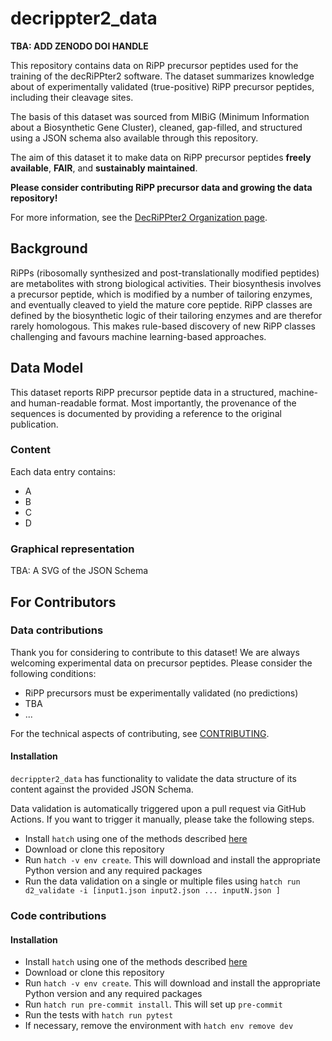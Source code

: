 decrippter2_data
=======

**TBA: ADD ZENODO DOI HANDLE**

This repository contains data on RiPP precursor peptides used for the training of the decRiPPter2 software.
The dataset summarizes knowledge about of experimentally validated (true-positive) RiPP precursor peptides, including their cleavage sites.

The basis of this dataset was sourced from MIBiG (Minimum Information about a Biosynthetic Gene Cluster), cleaned, gap-filled, and structured using a JSON schema also available through this repository. 

The aim of this dataset it to make data on RiPP precursor peptides **freely available**, **FAIR**, and **sustainably maintained**.

**Please consider contributing RiPP precursor data and growing the data repository!**

For more information, see the [DecRiPPter2 Organization page](https://github.com/decrippter2).

## Background

RiPPs (ribosomally synthesized and post-translationally modified peptides) are metabolites with strong biological activities. 
Their biosynthesis involves a precursor peptide, which is modified by a number of tailoring enzymes, and eventually cleaved to yield the mature core peptide.
RiPP classes are defined by the biosynthetic logic of their tailoring enzymes and are therefor rarely homologous.
This makes rule-based discovery of new RiPP classes challenging and favours machine learning-based approaches.

## Data Model

This dataset reports RiPP precursor peptide data in a structured, machine- and human-readable format. 
Most importantly, the provenance of the sequences is documented by providing a reference to the original publication.

### Content

Each data entry contains:

- A
- B
- C
- D

### Graphical representation

TBA: A SVG of the JSON Schema


## For Contributors

### Data contributions

Thank you for considering to contribute to this dataset! We are always welcoming experimental data on precursor peptides. Please consider the following conditions:

- RiPP precursors must be experimentally validated (no predictions)
- TBA
- ...

For the technical aspects of contributing, see [CONTRIBUTING](CONTRIBUTING.md).

#### Installation

`decrippter2_data` has functionality to validate the data structure of its content against the provided JSON Schema.

Data validation is automatically triggered upon a pull request via GitHub Actions. If you want to trigger it manually, please take the following steps.

- Install `hatch` using one of the methods described [here](https://hatch.pypa.io/1.12/install/)
- Download or clone this repository
- Run `hatch -v env create`. This will download and install the appropriate Python version and any required packages
- Run the data validation on a single or multiple files using `hatch run d2_validate -i [input1.json input2.json ... inputN.json ]`

### Code contributions

#### Installation

- Install `hatch` using one of the methods described [here](https://hatch.pypa.io/1.12/install/)
- Download or clone this repository
- Run `hatch -v env create`. This will download and install the appropriate Python version and any required packages
- Run `hatch run pre-commit install`. This will set up `pre-commit`
- Run the tests with `hatch run pytest`
- If necessary, remove the environment with `hatch env remove dev`

